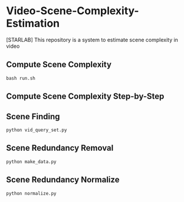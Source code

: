 # Video-Scene-Complexity-Estimation
[STARLAB] This repository is a system to estimate scene complexity in video

## Compute Scene Complexity
```
bash run.sh
```

## Compute Scene Complexity Step-by-Step

## Scene Finding
```
python vid_query_set.py
```

## Scene Redundancy Removal

```
python make_data.py
```

## Scene Redundancy Normalize
```
python normalize.py
```
